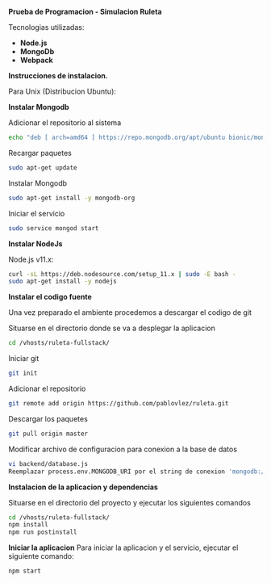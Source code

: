 **Prueba de Programacion - Simulacion Ruleta**

Tecnologias utilizadas:

* **Node.js**
* **MongoDb**
* **Webpack**




**Instrucciones de instalacion.**

Para Unix (Distribucion Ubuntu):

**Instalar Mongodb**

Adicionar el repositorio al sistema
```sh
echo "deb [ arch=amd64 ] https://repo.mongodb.org/apt/ubuntu bionic/mongodb-org/4.0 multiverse" | sudo tee /etc/apt/sources.list.d/mongodb-org-4.0.list
```

Recargar paquetes
```sh
sudo apt-get update
```

Instalar Mongodb
```sh
sudo apt-get install -y mongodb-org
```

Iniciar el servicio
```sh
sudo service mongod start
```

**Instalar NodeJs**

Node.js v11.x:

```sh
curl -sL https://deb.nodesource.com/setup_11.x | sudo -E bash -
sudo apt-get install -y nodejs
```

**Instalar el codigo fuente**

Una vez preparado el ambiente procedemos a descargar el codigo de git


Situarse en el directorio donde se va a desplegar la aplicacion
```sh
cd /vhosts/ruleta-fullstack/
```

Iniciar git
```sh
git init
```

Adicionar el repositorio
```sh
git remote add origin https://github.com/pablovlez/ruleta.git
```

Descargar los paquetes
```sh
git pull origin master
```

Modificar archivo de configuracion para conexion a la base de datos

```sh
vi backend/database.js
Reemplazar process.env.MONGODB_URI por el string de conexion 'mongodb://nombre_servidor/nombre_base_datos'
```

**Instalacion de la aplicacion y dependencias**

Situarse en el directorio del proyecto y ejecutar los siguientes comandos

```sh
cd /vhosts/ruleta-fullstack/
npm install 
npm run postinstall
```

**Iniciar la aplicacion**
Para iniciar la aplicacion y  el servicio, ejecutar el siguiente comando:

```sh
npm start
```